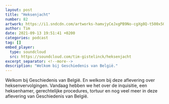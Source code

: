 ```yaml
---
layout: post
title: "Heksenjacht"
number: 82
artwork: https://i1.sndcdn.com/artworks-hamvjyCeJxgPB9No-cgXg8Q-t500x500.jpg
author: Tim
date: 2021-09-13 19:51:41 +0200
categories: podcast
tag: []
embed_player:
  type: soundcloud
  src: https://soundcloud.com/tim-gistelinck/heksenjacht
excerpt_separator: <!--more-->
description: "Welkom bij Geschiedenis van België."
---
```

Welkom bij Geschiedenis van België. En welkom bij deze aflevering over heksenvervolgingen. Vandaag hebben we het over de inquisitie, een heksenhamer, gerechtelijke procedures, tortuur en nog veel meer in deze aflevering van Geschiedenis van België.